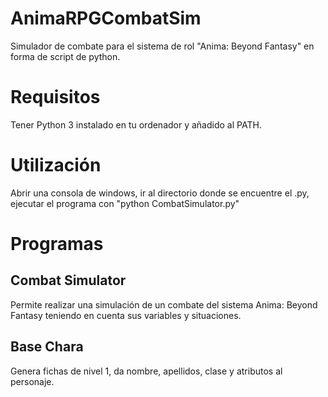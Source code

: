 # AnimaRPGCombatSim
Simulador de combate para el sistema de rol "Anima: Beyond Fantasy" en forma de script de python.

# Requisitos
Tener Python 3 instalado en tu ordenador y añadido al PATH.

# Utilización
Abrir una consola de windows, ir al directorio donde se encuentre el .py, ejecutar el programa con "python CombatSimulator.py"

# Programas
## Combat Simulator
Permite realizar una simulación de un combate del sistema Anima: Beyond Fantasy teniendo en cuenta sus variables y situaciones.
## Base Chara
Genera fichas de nivel 1, da nombre, apellidos, clase y atributos al personaje.

